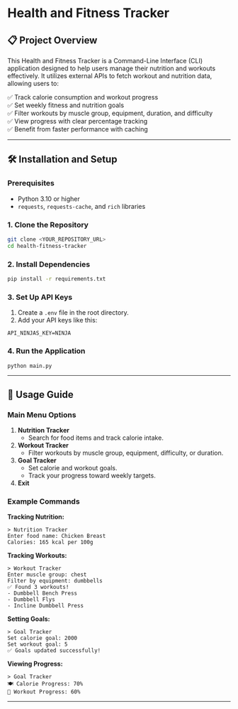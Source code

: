 # Health and Fitness Tracker

## 📋 Project Overview
This Health and Fitness Tracker is a Command-Line Interface (CLI) application designed to help users manage their nutrition and workouts effectively. It utilizes external APIs to fetch workout and nutrition data, allowing users to:

✅ Track calorie consumption and workout progress  
✅ Set weekly fitness and nutrition goals  
✅ Filter workouts by muscle group, equipment, duration, and difficulty  
✅ View progress with clear percentage tracking  
✅ Benefit from faster performance with caching  

---

## 🛠️ Installation and Setup
### Prerequisites
- Python 3.10 or higher
- `requests`, `requests-cache`, and `rich` libraries

### 1. Clone the Repository
```bash
git clone <YOUR_REPOSITORY_URL>
cd health-fitness-tracker
```

### 2. Install Dependencies
```bash
pip install -r requirements.txt
```

### 3. Set Up API Keys
1. Create a `.env` file in the root directory.
2. Add your API keys like this:
```
API_NINJAS_KEY=NINJA
```

### 4. Run the Application
```bash
python main.py
```

---

## 🚀 Usage Guide
### Main Menu Options
1. **Nutrition Tracker**
   - Search for food items and track calorie intake.
2. **Workout Tracker**
   - Filter workouts by muscle group, equipment, difficulty, or duration.
3. **Goal Tracker**
   - Set calorie and workout goals.
   - Track your progress toward weekly targets.
4. **Exit**

### Example Commands
**Tracking Nutrition:**
```
> Nutrition Tracker
Enter food name: Chicken Breast
Calories: 165 kcal per 100g
```

**Tracking Workouts:**
```
> Workout Tracker
Enter muscle group: chest
Filter by equipment: dumbbells
✅ Found 3 workouts!
- Dumbbell Bench Press
- Dumbbell Flys
- Incline Dumbbell Press
```

**Setting Goals:**
```
> Goal Tracker
Set calorie goal: 2000
Set workout goal: 5
✅ Goals updated successfully!
```

**Viewing Progress:**
```
> Goal Tracker
🍽️ Calorie Progress: 70%
💪 Workout Progress: 60%
```

---


